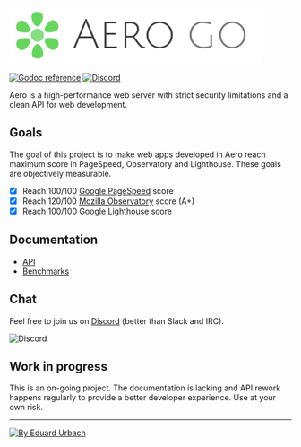 ![Aero Go Logo](docs/images/aero.go.png)

[![Godoc reference][godoc-image]][godoc-url]
[![Discord][discord-image]][discord-url]

Aero is a high-performance web server with strict security limitations and a clean API for web development.

## Goals

The goal of this project is to make web apps developed in Aero reach maximum score in PageSpeed, Observatory and Lighthouse. These goals are objectively measurable.

- [x] Reach 100/100 [Google PageSpeed](https://developers.google.com/speed/pagespeed/insights/) score
- [x] Reach 120/100 [Mozilla Observatory](https://observatory.mozilla.org/) score (A+)
- [x] Reach 100/100 [Google Lighthouse](https://developers.google.com/web/tools/lighthouse/) score

## Documentation

- [API](docs/API.md)
- [Benchmarks](docs/Benchmarks.md)

## Chat

Feel free to join us on [Discord][discord-url] (better than Slack and IRC).

![Discord](https://puu.sh/y62bO/bfb44dbd11.png)

## Work in progress

This is an on-going project. The documentation is lacking and API rework happens regularly to provide a better developer experience. Use at your own risk.

---

[![By Eduard Urbach](http://forthebadge.com/images/badges/built-with-love.svg)](https://github.com/blitzprog)

[godoc-image]: https://godoc.org/github.com/aerogo/aero?status.svg
[godoc-url]: https://godoc.org/github.com/aerogo/aero
[discord-image]: https://img.shields.io/badge/discord-aero-738bd7.svg
[discord-url]: https://discord.gg/vyk2MnK
